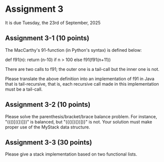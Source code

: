 # Assignment 3

It is due Tuesday, the 23rd of September, 2025

## Assignment 3-1 (10 points)

The MacCarthy's 91-function (in Python's syntax)
is defined below:

def f91(n):
  return (n-10) if n > 100 else f91(f91(n+11))

There are two calls to f91; the outer one is a
tail-call but the inner one is not.

Please translate the above definition into an
implementation of f91 in Java that is tail-recursive,
that is, each recursive call made in this implementation
must be a tail-call.

## Assignment 3-2 (10 points)

Please solve the parenthesis/bracket/brace balance
problem. For instance, "({()[({})]})" is balanced, but
"({()[({})])}" is not. Your solution must make proper use
of the MyStack data structure.

## Assignment 3-3 (30 points)

Please give a stack implementation based on two functional
lists.
